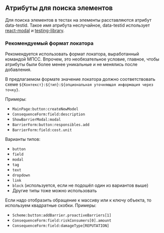 ## Атрибуты для поиска элементов

Для поиска элементов в тестах на элементы расставляются атрибут data-testid.
Такое имя атрибута неслучайное, data-testid использует [react-modal](https://github.com/reactjs/react-modal) и [testing-library](https://testing-library.com).

### Рекомендуемый формат локатора

Рекомендуется использовать формат локатора, выработанный командой МПСС. Впрочем, это необязательное условие, главное, чтобы атрибуты были более менее уникальные и не менялись после добавления.

В предлагаемом формате значение локатора должно соответствовать схеме `${Контекст}:${тип}:${опциональная уточняющая информация через точку}`.

Примеры:

- `MainPage:button:createNewModel`
- `ConsequenceForm:field:description`
- `ShowBarrierModal:modal`
- `BarrierForm:button:responsibles.add`
- `BarrierForm:field:cost.unit`

Варианты типов:

- `button`
- `field`
- `modal`
- `tag`
- `text`
- `dropdown`
- `link`
- `block` (используется, если не подошёл один из вариантов выше)
- Другие типы тоже можно использовать

Если надо отобразить обращение к массиву или к ключу объекта, то используем квадратные скобки. Примеры:

- `Scheme:button:addBarrier.proactiveBarriers[1]`
- `ConsequenceForm:field:riskConsumers[0].amount`
- `ConsequenceForm:field:damageType[REPUTATION]`
